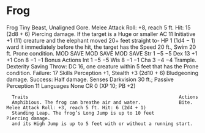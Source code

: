 # Frog

Frog
                                                                  Tiny Beast, Unaligned
      Gore. Melee Attack Roll: +8, reach 5 ft. Hit: 15 (2d8
      + 6) Piercing damage. If the target is a Huge or smaller    AC 11 		                  Initiative +1 (11)
      creature and the elephant moved 20+ feet straight to-       HP 1 (1d4 − 1)
      ward it immediately before the hit, the target has the      Speed 20 ft., Swim 20 ft.
      Prone condition.                                                      MOD SAVE              MOD SAVE          MOD SAVE
                                                                  Str 1 −5 −5           Dex 13 +1 +1          Con 8 −1 −1
      Bonus Actions                                               Int 1 −5 −5           Wis 8 −1 −1           Cha 3 −4 −4
      Trample. Dexterity Saving Throw: DC 16, one creature
      within 5 feet that has the Prone condition. Failure: 17     Skills Perception +1, Stealth +3
      (2d10 + 6) Bludgeoning damage. Success: Half damage.        Senses Darkvision 30 ft.; Passive Perception 11
                                                                  Languages None
                                                                  CR 0 (XP 10; PB +2)

      Traits                                                       Actions
      Amphibious. The frog can breathe air and water.              Bite. Melee Attack Roll: +3, reach 5 ft. Hit: 6 (2d4 + 1)
      Standing Leap. The frog’s Long Jump is up to 10 feet         Piercing damage.
      and its High Jump is up to 5 feet with or without a running start.
